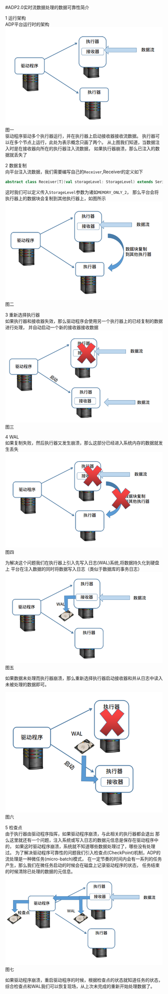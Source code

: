 #ADP2.0实时流数据处理的数据可靠性简介

1 运行架构  
ADP平台运行时的架构
![运行架构](runningArchitecture.png)
图一    
驱动程序驱动多个执行器运行，并在执行器上启动接收器接收流数据。
执行器可以在多个节点上运行，此处为表示概念只画了两个。
从上图我们知道，当数据注入时是在接收器向所在的执行器注入流数据，
如果执行器崩溃，那么已注入的数据就丢失了

2 数据复制  
向平台注入流数据，我们需要编写自己的`Receiver`,Receiver的定义如下
```scala
abstract class Receiver[T](val storageLevel: StorageLevel) extends Serializable 
```
这时我们可以定义传入`StorageLevel`参数为诸如`MEMORY_ONLY_2`，
那么平台会将执行器上的数据块会复制到其他执行器上，如图所示
![数据复制](replicate.png)
图二  


3 重新选择执行器  
如果执行器和接收器失效，那么驱动程序会使用另一个执行器上的已经复制的数据进行处理，
并自动启动一个新的接收器接收数据
![执行器失败](executorFail.png)
图三  

4 WAL  
如果复制失败，然后执行器又发生崩溃，那么这部分已经进入系统内存的数据就发生丢失  
![复制失败](replicateFail.png)
图四  


为解决这个问题我们在执行器上引入先写入日志(WAL)系统,将数据持久化到硬盘上
平台在注入数据的同时将数据写入日志（类似于数据库的事务日志）
![WAL](wal.png)
图五  


如果数据未处理而执行器崩溃，那么重新选择执行器启动接收器和并从日志中读入未被处理的数据即可。

![walRead](walRead.png)
图六  



5 检查点  
由于执行器由驱动程序指挥，如果驱动程序崩溃，与此相关的执行器都会退出
那么这里就还有一个问题，注入系统或写入日志的数据元信息是保存在驱动程序中的，
如果这时驱动程序崩溃，系统就不知道哪些数据处理过了，哪些没有处理过。
为了解决驱动程序可靠性的问题我们引入检查点(CheckPoint)机制，ADP的流处理是一种微任务(micro-batch)模式，
在一定节奏的时间内会有一系列的任务产生，那么我们在微任务启动的时候会在磁盘上记录驱动程序的状态，
任务结束的时候清除已处理的数据的元信息。
![checkpoint](checkpoint.png)
图七  



如果驱动程序崩溃，重启驱动程序的时候，根据检查点的状态就知道任务的状态，
综合检查点和WAL我们可以恢复现场，从上次未完成的重新开始处理数据了。